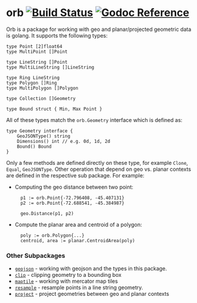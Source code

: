 orb [![Build Status](https://travis-ci.org/paulmach/orb.png?branch=master)](https://travis-ci.org/paulmach/orb) [![Godoc Reference](https://godoc.org/github.com/paulmach/orb?status.png)](https://godoc.org/github.com/paulmach/orb)
======

Orb is a package for working with geo and planar/projected geometric data is golang.
It supports the following types:

	type Point [2]float64
	type MultiPoint []Point

	type LineString []Point
	type MultiLineString []LineString

	type Ring LineString
	type Polygon []Ring
	type MultiPolygon []Polygon

	type Collection []Geometry

	type Bound struct { Min, Max Point }

All of these types match the `orb.Geometry` interface which is defined as:

	type Geometry interface {
		GeoJSONType() string
		Dimensions() int // e.g. 0d, 1d, 2d
		Bound() Bound
	}

Only a few methods are defined directly on these type, for example `Clone`, `Equal`, `GeoJSONType`.
Other operation that depend on geo vs. planar contexts are defined in the respective sub package.
For example:

* Computing the geo distance between two point:

		p1 := orb.Point{-72.796408, -45.407131}
		p2 := orb.Point{-72.688541, -45.384987}

		geo.Distance(p1, p2)

* Compute the planar area and centroid of a polygon:

		poly := orb.Polygon{...}
		centroid, area := planar.CentroidArea(poly)

### Other Subpackages

* [`geojson`](geojson) - working with geojson and the types in this package.
* [`clip`](clip) - clipping geometry to a bounding box
* [`maptile`](maptile) - working with mercator map tiles
* [`resample`](resample) - resample points in a line string geometry.
* [`project`](project) - project geometries between geo and planar contexts
